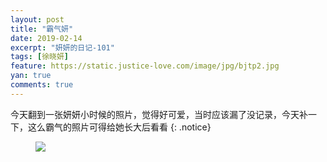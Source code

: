 ```yaml
---
layout: post
title: "霸气妍"
date: 2019-02-14
excerpt: "妍妍的日记-101"
tags: [徐晓妍]
feature: https://static.justice-love.com/image/jpg/bjtp2.jpg
yan: true
comments: true
---
```

今天翻到一张妍妍小时候的照片，觉得好可爱，当时应该漏了没记录，今天补一下，这么霸气的照片可得给她长大后看看
{: .notice}
<figure>
    <img src="{{ site.staticUrl }}/yanyan/image/baqiyanshoucang.jpg?imageslim&imageMogr2/auto-orient" />
</figure>
